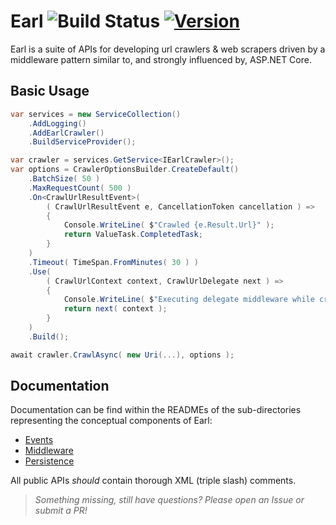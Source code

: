 # Earl ![Build Status](https://img.shields.io/github/workflow/status/cryptoc1/earl/default) [![Version](https://img.shields.io/nuget/vpre/Earl.Crawler)](https://www.nuget.org/packages/Earl.Crawler)

Earl is a suite of APIs for developing url crawlers & web scrapers driven by a middleware pattern similar to, and strongly influenced by, ASP.NET Core.

## Basic Usage

```csharp
var services = new ServiceCollection()
    .AddLogging()
    .AddEarlCrawler()
    .BuildServiceProvider();

var crawler = services.GetService<IEarlCrawler>();
var options = CrawlerOptionsBuilder.CreateDefault()
    .BatchSize( 50 )
    .MaxRequestCount( 500 )
    .On<CrawlUrlResultEvent>( 
        ( CrawlUrlResultEvent e, CancellationToken cancellation ) =>
        {
            Console.WriteLine( $"Crawled {e.Result.Url}" );
            return ValueTask.CompletedTask;
        }
    )
    .Timeout( TimeSpan.FromMinutes( 30 ) )
    .Use(
        ( CrawlUrlContext context, CrawlUrlDelegate next ) =>
        {
            Console.WriteLine( $"Executing delegate middleware while crawling {context.Url}" );
            return next( context );
        }
    )
    .Build();

await crawler.CrawlAsync( new Uri(...), options );
```

## Documentation

Documentation can be find within the READMEs of the sub-directories representing the conceptual components of Earl:

- [Events](https://github.com/Cryptoc1/earl/tree/develop/src/Crawler/Events/README.md)
- [Middleware](https://github.com/Cryptoc1/earl/tree/develop/src/Crawler/Middleware/README.md)
- [Persistence](https://github.com/Cryptoc1/earl/tree/develop/src/Crawler/Persistence/README.md)

All public APIs *should* contain thorough XML (triple slash) comments. 

> *Something missing, still have questions? Please open an Issue or submit a PR!*